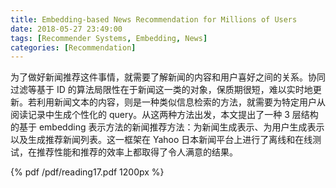```yaml
---
title: Embedding-based News Recommendation for Millions of Users
date: 2018-05-27 23:49:00
tags: [Recommender Systems, Embedding, News]
categories: [Recommendation] 
---
```


为了做好新闻推荐这件事情，就需要了解新闻的内容和用户喜好之间的关系。协同过滤等基于 ID 的算法局限性在于新闻这一类的对象，保质期很短，难以实时地更新。若利用新闻文本的内容，则是一种类似信息检索的方法，就需要为特定用户从阅读记录中生成个性化的 query。从这两种方法出发，本文提出了一种 3 层结构的基于 embedding 表示方法的新闻推荐方法：为新闻生成表示、为用户生成表示以及生成推荐新闻列表。这一框架在 Yahoo 日本新闻平台上进行了离线和在线测试，在推荐性能和推荐的效率上都取得了令人满意的结果。

<!-- more -->

{% pdf /pdf/reading17.pdf 1200px %}